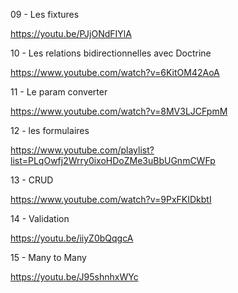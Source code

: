 09 - Les fixtures

https://youtu.be/PJjONdFIYlA

10 - Les relations bidirectionnelles avec Doctrine

https://www.youtube.com/watch?v=6KitOM42AoA

11 - Le param converter

https://www.youtube.com/watch?v=8MV3LJCFpmM


12 - les formulaires 

https://www.youtube.com/playlist?list=PLqOwfj2Wrry0ixoHDoZMe3uBbUGnmCWFp

13 - CRUD 

https://www.youtube.com/watch?v=9PxFKIDkbtI

14 - Validation

https://youtu.be/iiyZ0bQqgcA

15 - Many to Many

https://youtu.be/J95shnhxWYc


